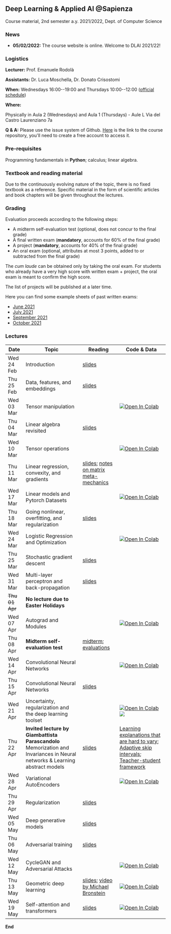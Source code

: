 ## Deep Learning & Applied AI @Sapienza

Course material, 2nd semester a.y. 2021/2022, Dept. of Computer Science

### News

- **05/02/2022:** The course website is online. Welcome to DLAI 2021/22!

### Logistics

**Lecturer:** Prof. Emanuele Rodolà

**Assistants:** Dr. Luca Moschella, Dr. Donato Crisostomi

**When:** Wednesdays 16:00--19:00 and Thursdays 10:00--12:00 ([official schedule](https://www.studiareinformatica.uniroma1.it/laurea-magistrale/orario-lezioni))

**Where:**

Physically in Aula 2 (Wednesdays) and Aula 1 (Thursdays) - Aule L Via del Castro Laurenziano 7a

**Q & A:** Please use the issue system of Github. [Here](https://github.com/erodola/DLAI-s2-2022) is the link to the course repository, you'll need to create a free account to access it.

### Pre-requisites

Programming fundamentals in **Python**; calculus; linear algebra.

### Textbook and reading material

Due to the continuously evolving nature of the topic, there is no fixed textbook as a reference. Specific material in the form of scientific articles and book chapters will be given throughout the lectures.

### Grading

Evaluation proceeds according to the following steps:

- A midterm self-evaluation test (optional, does not concur to the final grade)
- A final written exam (**mandatory**, accounts for 60% of the final grade)
- A project (**mandatory**, accounts for 40% of the final grade)
- An oral exam (optional, attributes at most 3 points, added to or subtracted from the final grade)

The _cum laude_ can be obtained only by taking the oral exam. For students who already have a very high score with written exam + project, the oral exam is meant to confirm the high score.

The list of projects will be published at a later time.

Here you can find some example sheets of past written exams:

- [June 2021](https://github.com/erodola/DLAI-s2-2021/raw/main/exams/June-2021.pdf)
- [July 2021](https://github.com/erodola/DLAI-s2-2021/raw/main/exams/July-2021.pdf)
- [September 2021](https://github.com/erodola/DLAI-s2-2021/raw/main/exams/September-2021.pdf)
- [October 2021](https://github.com/erodola/DLAI-s2-2021/raw/main/exams/October-2021.pdf)

### Lectures

**Date** | **Topic** | **Reading** | **Code & Data**
------------ | ------------- | ------------ | ------------
Wed 24 Feb | Introduction | [slides](https://github.com/erodola/DLAI-s2-2021/raw/main/01_intro/01-intro.pdf) |
Thu 25 Feb | Data, features, and embeddings | [slides](https://github.com/erodola/DLAI-s2-2021/raw/main/02_data/02-data.pdf) |
Wed 03 Mar | Tensor manipulation |  | [![Open In Colab](https://colab.research.google.com/assets/colab-badge.svg)](https://colab.research.google.com/github/erodola/DLAI-s2-2021/blob/main/labs/01/01_Tensor_basics_2021.ipynb)
Thu 04 Mar | Linear algebra revisited | [slides](https://github.com/erodola/DLAI-s2-2021/raw/main/03_linalg/03-linalg.pdf) |
Wed 10 Mar | Tensor operations   |  | [![Open In Colab](https://colab.research.google.com/assets/colab-badge.svg)](https://colab.research.google.com/github/erodola/DLAI-s2-2021/blob/main/labs/02/02_Tensor_operations_2021.ipynb)
Thu 11 Mar | Linear regression, convexity, and gradients | [slides](https://github.com/erodola/DLAI-s2-2021/raw/main/04_linear/04-linear.pdf); [notes on matrix meta-mechanics](https://github.com/erodola/DLAI-s2-2021/raw/main/04_linear/04b-matrix.pdf) |
Wed 17 Mar | Linear models and Pytorch Datasets   |  | [![Open In Colab](https://colab.research.google.com/assets/colab-badge.svg)](https://colab.research.google.com/github/erodola/DLAI-s2-2021/blob/main/labs/03/03_Linear_models_and_Pytorch_Datasets_2021.ipynb) |
Thu 18 Mar | Going nonlinear, overfitting, and regularization | [slides](https://github.com/erodola/DLAI-s2-2021/raw/main/05_nonlinear/05-nonlinear.pdf) |
Wed 24 Mar | Logistic Regression and Optimization   |  | [![Open In Colab](https://colab.research.google.com/assets/colab-badge.svg)](https://colab.research.google.com/github/erodola/DLAI-s2-2021/blob/main/labs/04/4_Logistic_Regression_and_Optimization.ipynb) |
Thu 25 Mar | Stochastic gradient descent | [slides](https://github.com/erodola/DLAI-s2-2021/raw/main/06_sgd/06-sgd.pdf) |
Wed 31 Mar | Multi-layer perceptron and back-propagation | [slides](https://github.com/erodola/DLAI-s2-2021/raw/main/07_mlp/07-mlp.pdf) |
~~Thu 01 Apr~~ | **No lecture due to Easter Holidays** |  |
Wed 07 Apr | Autograd and Modules | | [![Open In Colab](https://colab.research.google.com/assets/colab-badge.svg)](https://colab.research.google.com/github/erodola/DLAI-s2-2021/blob/main/labs/05/5_Autograd_and_Modules_2021.ipynb) |
Thu 08 Apr | **Midterm self-evaluation test** | [midterm](https://github.com/erodola/DLAI-s2-2021/raw/main/midterm/sheet.pdf); [evaluations](https://github.com/erodola/DLAI-s2-2021/raw/main/midterm/evaluations.pdf) |
Wed 14 Apr | Convolutional Neural Networks   |  | [![Open In Colab](https://colab.research.google.com/assets/colab-badge.svg)](https://colab.research.google.com/github/erodola/DLAI-s2-2021/blob/main/labs/06/6_Convolutional_Neural_Networks_2021.ipynb) |
Thu 15 Apr | Convolutional Neural Networks | [slides](https://github.com/erodola/DLAI-s2-2021/raw/main/08_cnn/08-cnn.pdf) |
Wed 21 Apr | Uncertainty, regularization and the deep learning toolset  |  | [![Open In Colab](https://colab.research.google.com/assets/colab-badge.svg)](https://colab.research.google.com/github/erodola/DLAI-s2-2021/blob/main/labs/07/7_Uncertainty,_regularization_and_the_deep_learning_toolset.ipynb) [![](https://shields.io/badge/-Coding_tutorial-9cf?style=flat&logo=github&labelColor=gray)](https://github.com/lucmos/DLAI2021-tutorial) |
Thu 22 Apr | **Invited lecture by Giambattista Parascandolo** Memorization and Invariances in Neural networks & Learning abstract models | [slides](https://github.com/erodola/DLAI-s2-2021/raw/main/09_invited/slides.pdf) | [Learning explanations that are hard to vary](https://github.com/gibipara92/learning-explanations-hard-to-vary); [Adaptive skip intervals](https://github.com/neitzal/adaptive-skip-intervals); [Teacher-student framework](https://openreview.net/forum?id=ECuvULjFQia)
Wed 28 Apr | Variational AutoEncoders   |  | [![Open In Colab](https://colab.research.google.com/assets/colab-badge.svg)](https://colab.research.google.com/github/erodola/DLAI-s2-2021/blob/main/labs/08/8_Variational_Autoencoders_(VAEs).ipynb) |
Thu 29 Apr | Regularization | [slides](https://github.com/erodola/DLAI-s2-2021/raw/main/09_regular/09-regular.pdf) |
Wed 05 May | Deep generative models | [slides](https://github.com/erodola/DLAI-s2-2021/raw/main/10_generative/10-generative.pdf) |
Thu 06 May | Adversarial training | [slides](https://github.com/erodola/DLAI-s2-2021/raw/main/11_adversarial/11-adversarial.pdf) |
Wed 12 May | CycleGAN and Adversarial Attacks  |  | [![Open In Colab](https://colab.research.google.com/assets/colab-badge.svg)](https://colab.research.google.com/github/erodola/DLAI-s2-2021/blob/main/labs/09/CycleGAN_and_Adversarial_Attacks.ipynb) |
Thu 13 May | Geometric deep learning | [slides](https://github.com/erodola/DLAI-s2-2021/raw/main/12_gdl/12-gdl.pdf); [video by Michael Bronstein](https://drive.google.com/file/d/1-8oatGaKSiR0XFzprBktAIA9P5qDTco5/view) | [![Open In Colab](https://colab.research.google.com/assets/colab-badge.svg)](https://colab.research.google.com/github/erodola/DLAI-s2-2021/blob/main/labs/10/Geometric_deep_learning.ipynb) |
Wed 19 May | Self-attention and transformers | [slides](https://github.com/erodola/DLAI-s2-2021/raw/main/13_trans/13-trans.pdf) | [![Open In Colab](https://colab.research.google.com/assets/colab-badge.svg)](https://colab.research.google.com/github/erodola/DLAI-s2-2021/blob/main/labs/11/Transformers_2021.ipynb) |

**End**
